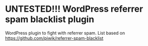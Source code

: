 # UNTESTED!!! WordPress referrer spam blacklist plugin
WordPress plugin to fight with referrer spam. List based on https://github.com/piwik/referrer-spam-blacklist
